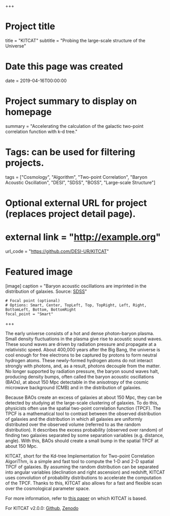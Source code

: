 +++
# Project title
title = "KITCAT"
subtitle = "Probing the large-scale structure of the Universe"

# Date this page was created
date = 2019-04-16T00:00:00

# Project summary to display on homepage
summary = "Accelerating the calculation of the galactic two-point correlation function with k-d tree."

# Tags: can be used for filtering projects.
tags = ["Cosmology", "Algorithm", "Two-point Correlation", "Baryon Acoustic Oscillation", "DESI", "SDSS", 
"BOSS", "Large-scale Structure"]

# Optional external URL for project (replaces project detail page).
# external link = "http://example.org"
url_code = "https://github.com/DESI-UR/KITCAT"

# Featured image

[image]
    caption = "Baryon acoustic oscillations are imprinted in the distribution of galaxies. Source: [SDSS](https://www.sdss.org/boss-3/)"

    # Focal point (optional)
    # Options: Smart, Center, TopLeft, Top, TopRight, Left, Right, BottomLeft, Bottom, BottomRight
    focal_point = "Smart"

+++

The early universe consists of a hot and dense photon-baryon plasma. Small density fluctuations in the plasma give
rise to acoustic sound waves. These sound waves are driven by radiation pressure and propagate at a relativistic
speed. About 400,000 years after the Big Bang, the universe is cool enough for free electrons to be captured 
by protons to form neutral hydrogen atoms. These newly-formed hydrogen atoms do not interact strongly with photons, and,
as a result, photons decouple from the matter. No longer supported by radiation pressure, the baryon sound waves
halt, producing density bumps, often called the baryon acoustic oscillations (BAOs), at about 150 Mpc detectable in 
the anisotropy of the cosmic microwave background (CMB) and in the distribution of galaxies. 

Because BAOs create an excess of galaxies at about 150 Mpc, they can be detected by studying at the large-scale clustering
of galaxies. To do this, physicists often use the spatial two-point correlation function (TPCF). The TPCF is a 
mathematical tool to contrast between the observed distribution of galaxies and the distribution in which all galaxies 
are uniformly distributed over the observed volume (referred to as the random distribution). It describes the excess 
probability (observed over random) of finding two galaxies separated by some separation variables 
(e.g. distance, angle). With this, BAOs should create a small bump in the spatial TPCF at about 150 Mpc.

KITCAT, short for the Kd-tree Implementation for Two-point Correlation AlgoriThm, is a simple and fast tool to compute
the 1-D and 2-D spatial TPCF of galaxies. By assuming the random distribution can be separated into angular variables 
(declination and right ascension) and redshift, KITCAT uses convolution of probability distributions to accelerate
the computation of the TPCF. Thanks to this, KITCAT also allows for a fast and flexible scan over the cosmological 
parameter space.

For more information, refer to [this paper](kitcat.pdf) on which KITCAT is based.

For KITCAT v2.0.0: [Github](https://github.com/DESI-UR/KITCAT), [Zenodo](https://doi.org/10.5281/zenodo.2640917)
